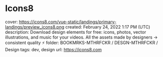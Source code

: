 # Icons8

cover: https://icons8.com/vue-static/landings/primary-landings/preview_icons8.png
created: February 24, 2022 1:17 PM (UTC)
description: Download design elements for free: icons, photos, vector illustrations, and music for your videos. All the assets made by designers → consistent quality ⚡️
folder: BOOKMRKS-MTHRFCKR / DESGN-MTHRFCKR / Design
tags: dev, design
url: https://icons8.com